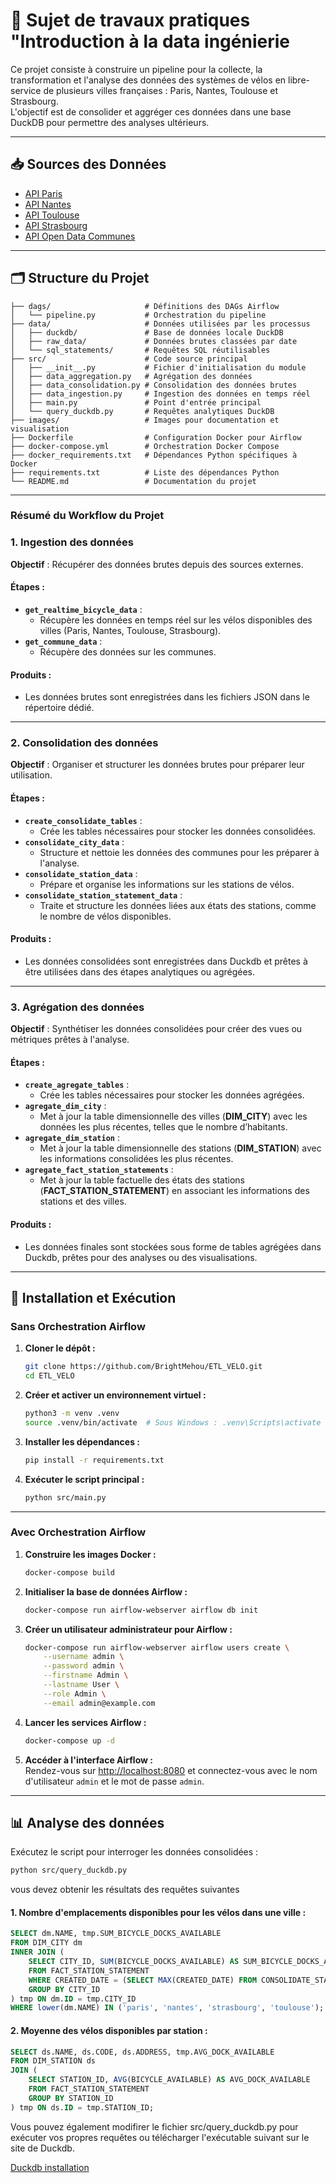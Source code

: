 # 🚴 Sujet de travaux pratiques "Introduction à la data ingénierie 
Ce projet consiste à construire un pipeline pour la collecte, la transformation et l'analyse des données des systèmes de vélos en libre-service de plusieurs villes françaises : Paris, Nantes, Toulouse et Strasbourg.  
L'objectif est de consolider et aggréger ces données dans une base DuckDB pour permettre des analyses ultérieurs.

---

## 📥 **Sources des Données**

- [API Paris](https://opendata.paris.fr/explore/dataset/velib-disponibilite-en-temps-reel/api/)  
- [API Nantes](https://data.nantesmetropole.fr/explore/dataset/244400404_stations-velos-libre-service-nantes-metropole-disponibilites/api/)  
- [API Toulouse](https://data.toulouse-metropole.fr/explore/dataset/api-velo-toulouse-temps-reel/api/)  
- [API Strasbourg](https://data.strasbourg.eu/explore/dataset/stations-velhop/api/)  
- [API Open Data Communes](https://geo.api.gouv.fr/communes)  

---

## 🗂️ **Structure du Projet**

```plaintext
├── dags/                     # Définitions des DAGs Airflow
│   └── pipeline.py           # Orchestration du pipeline
├── data/                     # Données utilisées par les processus
│   ├── duckdb/               # Base de données locale DuckDB
│   ├── raw_data/             # Données brutes classées par date
│   └── sql_statements/       # Requêtes SQL réutilisables
├── src/                      # Code source principal
│   ├── __init__.py           # Fichier d'initialisation du module
│   ├── data_aggregation.py   # Agrégation des données
│   ├── data_consolidation.py # Consolidation des données brutes
│   ├── data_ingestion.py     # Ingestion des données en temps réel
│   ├── main.py               # Point d'entrée principal
│   └── query_duckdb.py       # Requêtes analytiques DuckDB
├── images/                   # Images pour documentation et visualisation
├── Dockerfile                # Configuration Docker pour Airflow
├── docker-compose.yml        # Orchestration Docker Compose
├── docker_requirements.txt   # Dépendances Python spécifiques à Docker
├── requirements.txt          # Liste des dépendances Python
└── README.md                 # Documentation du projet
```

---
### **Résumé du Workflow du Projet**

### **1. Ingestion des données**
**Objectif** : Récupérer des données brutes depuis des sources externes.

#### Étapes :
- **`get_realtime_bicycle_data`** : 
  - Récupère les données en temps réel sur les vélos disponibles des villes (Paris, Nantes, Toulouse, Strasbourg).
- **`get_commune_data`** : 
  - Récupère des données sur les communes.

#### Produits :
- Les données brutes sont enregistrées dans les fichiers JSON dans le répertoire dédié.

---

### **2. Consolidation des données**
**Objectif** : Organiser et structurer les données brutes pour préparer leur utilisation.

#### Étapes :
- **`create_consolidate_tables`** :
  - Crée les tables nécessaires pour stocker les données consolidées.
- **`consolidate_city_data`** :
  - Structure et nettoie les données des communes pour les préparer à l'analyse.
- **`consolidate_station_data`** :
  - Prépare et organise les informations sur les stations de vélos.
- **`consolidate_station_statement_data`** :
  - Traite et structure les données liées aux états des stations, comme le nombre de vélos disponibles.

#### Produits :
- Les données consolidées sont enregistrées dans Duckdb et prêtes à être utilisées dans des étapes analytiques ou agrégées.

---

### **3. Agrégation des données**
**Objectif** : Synthétiser les données consolidées pour créer des vues ou métriques prêtes à l'analyse.

#### Étapes :
- **`create_agregate_tables`** :
  - Crée les tables nécessaires pour stocker les données agrégées.
- **`agregate_dim_city`** :
  - Met à jour la table dimensionnelle des villes (**DIM_CITY**) avec les données les plus récentes, telles que le nombre d’habitants.
- **`agregate_dim_station`** :
  - Met à jour la table dimensionnelle des stations (**DIM_STATION**) avec les informations consolidées les plus récentes.
- **`agregate_fact_station_statements`** :
  - Met à jour la table factuelle des états des stations (**FACT_STATION_STATEMENT**) en associant les informations des stations et des villes.

#### Produits :
- Les données finales sont stockées sous forme de tables agrégées dans Duckdb, prêtes pour des analyses ou des visualisations.

---

## 🚀 **Installation et Exécution**

### **Sans Orchestration Airflow**

1. **Cloner le dépôt :**  
   ```bash
   git clone https://github.com/BrightMehou/ETL_VELO.git
   cd ETL_VELO
   ```

2. **Créer et activer un environnement virtuel :**  
   ```bash
   python3 -m venv .venv
   source .venv/bin/activate  # Sous Windows : .venv\Scripts\activate
   ```

3. **Installer les dépendances :**  
   ```bash
   pip install -r requirements.txt
   ```

4. **Exécuter le script principal :**  
   ```bash
   python src/main.py
   ```

---

### **Avec Orchestration Airflow**

1. **Construire les images Docker :**  
   ```bash
   docker-compose build
   ```

2. **Initialiser la base de données Airflow :**  
   ```bash
   docker-compose run airflow-webserver airflow db init
   ```

3. **Créer un utilisateur administrateur pour Airflow :**  
   ```bash
   docker-compose run airflow-webserver airflow users create \
       --username admin \
       --password admin \
       --firstname Admin \
       --lastname User \
       --role Admin \
       --email admin@example.com
   ```

4. **Lancer les services Airflow :**  
   ```bash
   docker-compose up -d
   ```

5. **Accéder à l'interface Airflow :**  
   Rendez-vous sur [http://localhost:8080](http://localhost:8080) et connectez-vous avec le nom d'utilisateur `admin` et le mot de passe `admin`.

---

## 📊 **Analyse des données**

Exécutez le script pour interroger les données consolidées :  
```bash
python src/query_duckdb.py
```

vous devez obtenir les résultats des requêtes suivantes

#### 1. Nombre d'emplacements disponibles pour les vélos dans une ville :
```sql
SELECT dm.NAME, tmp.SUM_BICYCLE_DOCKS_AVAILABLE
FROM DIM_CITY dm
INNER JOIN (
    SELECT CITY_ID, SUM(BICYCLE_DOCKS_AVAILABLE) AS SUM_BICYCLE_DOCKS_AVAILABLE
    FROM FACT_STATION_STATEMENT
    WHERE CREATED_DATE = (SELECT MAX(CREATED_DATE) FROM CONSOLIDATE_STATION)
    GROUP BY CITY_ID
) tmp ON dm.ID = tmp.CITY_ID
WHERE lower(dm.NAME) IN ('paris', 'nantes', 'strasbourg', 'toulouse');
```

#### 2. Moyenne des vélos disponibles par station :
```sql
SELECT ds.NAME, ds.CODE, ds.ADDRESS, tmp.AVG_DOCK_AVAILABLE
FROM DIM_STATION ds
JOIN (
    SELECT STATION_ID, AVG(BICYCLE_AVAILABLE) AS AVG_DOCK_AVAILABLE
    FROM FACT_STATION_STATEMENT
    GROUP BY STATION_ID
) tmp ON ds.ID = tmp.STATION_ID;
```

Vous pouvez également modifirer le fichier src/query_duckdb.py pour exécuter vos propres requêtes ou télécharger l'exécutable suivant sur le site de Duckdb.

[Duckdb installation](https://duckdb.org/docs/installation/)
